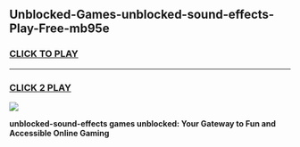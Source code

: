 
## Unblocked-Games-unblocked-sound-effects-Play-Free-mb95e
<h3>
<a href="https://premium76.site?title=unblocked-sound-effects&ref=10A">CLICK TO PLAY</a></h3>
<hr>

<h3>
<a href="https://premium76.site?title=unblocked-sound-effects&ref=10A">CLICK 2 PLAY</a>
  
</h3>

<a href="https://premium76.site?title=unblocked-sound-effects&ref=10A"><img src="https://clearcache.store/games.png"></a>


**unblocked-sound-effects games unblocked: Your Gateway to Fun and Accessible Online Gaming**
